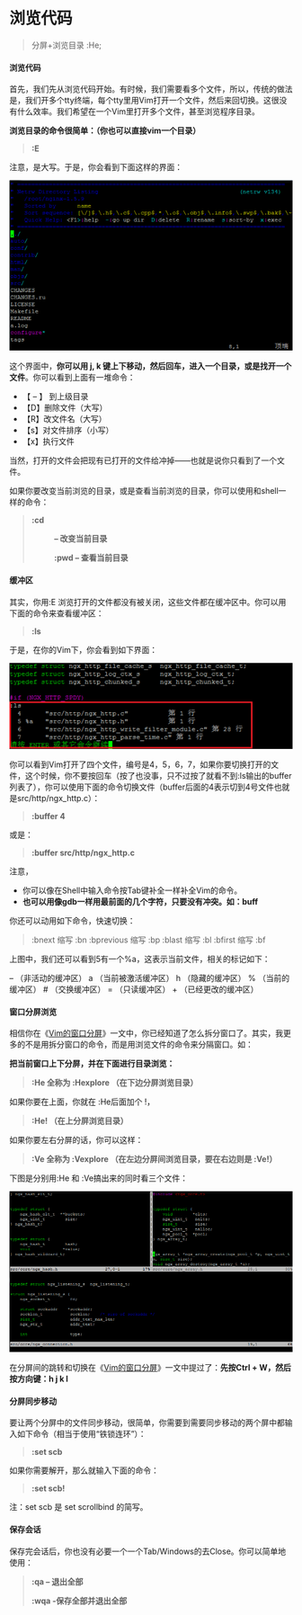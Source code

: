 # 浏览代码

>分屏+浏览目录  :He;



#### 浏览代码

首先，我们先从浏览代码开始。有时候，我们需要看多个文件，所以，传统的做法是，我们开多个tty终端，每个tty里用Vim打开一个文件，然后来回切换。这很没有什么效率。我们希望在一个Vim里打开多个文件，甚至浏览程序目录。

**浏览目录的命令很简单：（你也可以直接vim一个目录）**

> **:E**

注意，是大写。于是，你会看到下面这样的界面：



![img](浏览代码.assets/Explorer.png)

这个界面中，**你可以用 j, k 键上下移动，然后回车，进入一个目录，或是找开一个文件**。你可以看到上面有一堆命令：

- 【 – 】 到上级目录
- 【D】删除文件（大写）
- 【R】改文件名（大写）
- 【s】对文件排序（小写）
- 【x】执行文件

当然，打开的文件会把现有已打开的文件给冲掉——也就是说你只看到了一个文件。

如果你要改变当前浏览的目录，或是查看当前浏览的目录，你可以使用和shell一样的命令：

> **:cd <dir> – 改变当前目录**
>
> **:pwd  – 查看当前目录**



#### 缓冲区

其实，你用:E 浏览打开的文件都没有被关闭，这些文件都在缓冲区中。你可以用下面的命令来查看缓冲区：

> **:ls**

于是，在你的Vim下，你会看到如下界面：

![img](浏览代码.assets/buffer_ls.png)

你可以看到Vim打开了四个文件，编号是4，5，6，7，如果你要切换打开的文件，这个时候，你不要按回车（按了也没事，只不过按了就看不到:ls输出的buffer列表了），你可以使用下面的命令切换文件（buffer后面的4表示切到4号文件也就是src/http/ngx_http.c）：

> **:buffer 4**

或是：

> **:buffer src/http/ngx_http.c**

注意，

- 你可以像在Shell中输入命令按Tab键补全一样补全Vim的命令。
- **也可以用像gdb一样用最前面的几个字符，只要没有冲突。如：buff**

你还可以动用如下命令，快速切换：

> :bnext    缩写 :bn
> :bprevious  缩写 :bp
> :blast  缩写 :bl
> :bfirst 缩写 :bf

上图中，我们还可以看到5有一个%a，这表示当前文件，相关的标记如下：

– （非活动的缓冲区）
a （当前被激活缓冲区）
h （隐藏的缓冲区）
% （当前的缓冲区）
\# （交换缓冲区）
= （只读缓冲区）
\+ （已经更改的缓冲区）



#### 窗口分屏浏览

相信你在《[Vim的窗口分屏](https://coolshell.cn/articles/1679.html)》一文中，你已经知道了怎么拆分窗口了。其实，我更多的不是用拆分窗口的命令，而是用浏览文件的命令来分隔窗口。如：

**把当前窗口上下分屏，并在下面进行目录浏览：**

> **:He  全称为 :Hexplore  （在下边分屏浏览目录）**

如果你要在上面，你就在 :He后面加个 !，

> **:He!  （在上分屏浏览目录）**

如果你要左右分屏的话，你可以这样：

> **:Ve 全称为 :Vexplore （在左边分屏间浏览目录，要在右边则是 :Ve!）**

下图是分别用:He 和 :Ve搞出来的同时看三个文件：

![img](浏览代码.assets/WindowsExplorer.png)

在分屏间的跳转和切换在《[Vim的窗口分屏](https://coolshell.cn/articles/1679.html)》一文中提过了：**先按Ctrl + W，然后按方向键：h j k l**

#### 分屏同步移动

要让两个分屏中的文件同步移动，很简单，你需要到需要同步移动的两个屏中都输入如下命令（相当于使用“铁锁连环”）：

> **:set scb**

如果你需要解开，那么就输入下面的命令：

> **:set scb!**

注：set scb 是 set scrollbind 的简写。



#### 保存会话

保存完会话后，你也没有必要一个一个Tab/Windows的去Close。你可以简单地使用：

> **:qa  – 退出全部** 
>
> **:wqa  -保存全部并退出全部**



